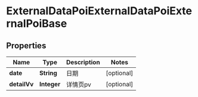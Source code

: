 # ExternalDataPoiExternalDataPoiExternalPoiBase

## Properties
Name | Type | Description | Notes
------------ | ------------- | ------------- | -------------
**date** | **String** | 日期 |  [optional]
**detailVv** | **Integer** | 详情页pv |  [optional]
